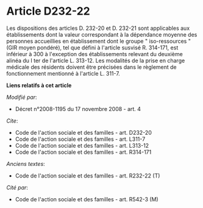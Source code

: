 # Article D232-22

Les dispositions des articles D. 232-20 et D. 232-21 sont applicables aux établissements dont la valeur correspondant à la
dépendance moyenne des personnes accueillies en établissement dont le groupe " iso-ressources " (GIR moyen pondéré), tel que
défini à l'article susvisé R. 314-171, est inférieur à 300 à l'exception des établissements relevant du deuxième alinéa du I
ter de l'article L. 313-12. Les modalités de la prise en charge médicale des résidents doivent être précisées dans le
règlement de fonctionnement mentionné à l'article L. 311-7.

**Liens relatifs à cet article**

_Modifié par_:

  - Décret n°2008-1195 du 17 novembre 2008 - art. 4

_Cite_:

  - Code de l'action sociale et des familles - art. D232-20
  - Code de l'action sociale et des familles - art. L311-7
  - Code de l'action sociale et des familles - art. L313-12
  - Code de l'action sociale et des familles - art. R314-171

_Anciens textes_:

  - Code de l'action sociale et des familles - art. R232-22 (T)

_Cité par_:

  - Code de l'action sociale et des familles - art. R542-3 (M)

